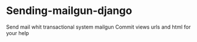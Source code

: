 # Sending-mailgun-django

Send mail whit transactional system mailgun
Commit views urls and html for your help
